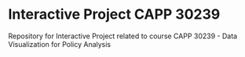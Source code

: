 # Interactive Project CAPP 30239

Repository for Interactive Project related to course CAPP 30239 - Data Visualization for Policy Analysis